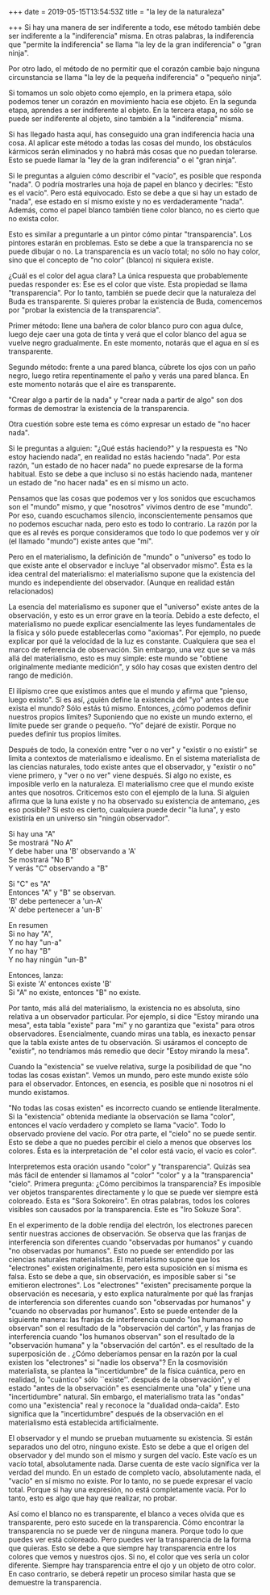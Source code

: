+++
date = 2019-05-15T13:54:53Z
title = "la ley de la naturaleza"

+++ 
Si hay una manera de ser indiferente a todo, ese método también debe ser indiferente a la "indiferencia" misma. En otras palabras, la indiferencia que "permite la indiferencia" se llama "la ley de la gran indiferencia" o "gran ninja".   
   
Por otro lado, el método de no permitir que el corazón cambie bajo ninguna circunstancia se llama "la ley de la pequeña indiferencia" o "pequeño ninja".   
   
Si tomamos un solo objeto como ejemplo, en la primera etapa, sólo podemos tener un corazón en movimiento hacia ese objeto. En la segunda etapa, aprendes a ser indiferente al objeto. En la tercera etapa, no sólo se puede ser indiferente al objeto, sino también a la "indiferencia" misma.   
   
Si has llegado hasta aquí, has conseguido una gran indiferencia hacia una cosa. Al aplicar este método a todas las cosas del mundo, los obstáculos kármicos serán eliminados y no habrá más cosas que no puedan tolerarse. Esto se puede llamar la "ley de la gran indiferencia" o el "gran ninja".   
   
Si le preguntas a alguien cómo describir el "vacío", es posible que responda "nada". O podría mostrarles una hoja de papel en blanco y decirles: "Esto es el vacío". Pero está equivocado. Esto se debe a que si hay un estado de "nada", ese estado en sí mismo existe y no es verdaderamente "nada". Además, como el papel blanco también tiene color blanco, no es cierto que no exista color.   
   
Esto es similar a preguntarle a un pintor cómo pintar "transparencia". Los pintores estarán en problemas. Esto se debe a que la transparencia no se puede dibujar o no. La transparencia es un vacío total; no sólo no hay color, sino que el concepto de "no color" (blanco) ni siquiera existe.   
   
¿Cuál es el color del agua clara? La única respuesta que probablemente puedas responder es: Ese es el color que viste. Esta propiedad se llama "transparencia". Por lo tanto, también se puede decir que la naturaleza del Buda es transparente. Si quieres probar la existencia de Buda, comencemos por "probar la existencia de la transparencia".   
   
Primer método: llene una bañera de color blanco puro con agua dulce, luego deje caer una gota de tinta y verá que el color blanco del agua se vuelve negro gradualmente. En este momento, notarás que el agua en sí es transparente.   
   
Segundo método: frente a una pared blanca, cúbrete los ojos con un paño negro, luego retira repentinamente el paño y verás una pared blanca. En este momento notarás que el aire es transparente.   
   
"Crear algo a partir de la nada" y "crear nada a partir de algo" son dos formas de demostrar la existencia de la transparencia.   
   
Otra cuestión sobre este tema es cómo expresar un estado de "no hacer nada".   
   
Si le preguntas a alguien: "¿Qué estás haciendo?" y la respuesta es "No estoy haciendo nada", en realidad no estás haciendo "nada". Por esta razón, "un estado de no hacer nada" no puede expresarse de la forma habitual. Esto se debe a que incluso si no estás haciendo nada, mantener un estado de "no hacer nada" es en sí mismo un acto.   
   
Pensamos que las cosas que podemos ver y los sonidos que escuchamos son el "mundo" mismo, y que "nosotros" vivimos dentro de ese "mundo". Por eso, cuando escuchamos silencio, inconscientemente pensamos que no podemos escuchar nada, pero esto es todo lo contrario. La razón por la que es al revés es porque consideramos que todo lo que podemos ver y oír (el llamado "mundo") existe antes que "mí".   
   
Pero en el materialismo, la definición de "mundo" o "universo" es todo lo que existe ante el observador e incluye "al observador mismo". Ésta es la idea central del materialismo: el materialismo supone que la existencia del mundo es independiente del observador. (Aunque en realidad están relacionados)   
   
La esencia del materialismo es suponer que el "universo" existe antes de la observación, y esto es un error grave en la teoría. Debido a este defecto, el materialismo no puede explicar esencialmente las leyes fundamentales de la física y sólo puede establecerlas como "axiomas". Por ejemplo, no puede explicar por qué la velocidad de la luz es constante. Cualquiera que sea el marco de referencia de observación. Sin embargo, una vez que se va más allá del materialismo, esto es muy simple: este mundo se "obtiene originalmente mediante medición", y sólo hay cosas que existen dentro del rango de medición.   
   
El ilipismo cree que existimos antes que el mundo y afirma que "pienso, luego existo". Si es así, ¿quién define la existencia del "yo" antes de que exista el mundo? Sólo estás tú mismo. Entonces, ¿cómo podemos definir nuestros propios límites? Suponiendo que no existe un mundo externo, el límite puede ser grande o pequeño. “Yo” dejaré de existir. Porque no puedes definir tus propios límites.   
   
Después de todo, la conexión entre "ver o no ver" y "existir o no existir" se limita a contextos de materialismo e idealismo. En el sistema materialista de las ciencias naturales, todo existe antes que el observador, y "existir o no" viene primero, y "ver o no ver" viene después. Si algo no existe, es imposible verlo en la naturaleza. El materialismo cree que el mundo existe antes que nosotros. Criticemos esto con el ejemplo de la luna. Si alguien afirma que la luna existe y no ha observado su existencia de antemano, ¿es eso posible? Si esto es cierto, cualquiera puede decir "la luna", y esto existiría en un universo sin "ningún observador".   
   
Si hay una "A"     
Se mostrará "No A"   
Y debe haber una 'B' observando a 'A'   
Se mostrará "No B"   
Y verás "C" observando a "B"   
   
Si "C" es "A"   
Entonces "A" y "B" se observan.   
'B' debe pertenecer a 'un-A'   
'A' debe pertenecer a 'un-B'   
   
En resumen   
Si no hay "A",   
Y no hay "un-a"   
Y no hay "B"   
Y no hay ningún "un-B"   
   
Entonces, lanza:   
Si existe 'A' entonces existe 'B'   
Si "A" no existe, entonces "B" no existe.   
   
Por tanto, más allá del materialismo, la existencia no es absoluta, sino relativa a un observador particular. Por ejemplo, si dice "Estoy mirando una mesa", esta tabla "existe" para "mí" y no garantiza que "exista" para otros observadores. Esencialmente, cuando miras una tabla, es inexacto pensar que la tabla existe antes de tu observación. Si usáramos el concepto de "existir", no tendríamos más remedio que decir "Estoy mirando la mesa".   
   
Cuando la "existencia" se vuelve relativa, surge la posibilidad de que "no todas las cosas existan". Vemos un mundo, pero este mundo existe sólo para el observador. Entonces, en esencia, es posible que ni nosotros ni el mundo existamos.   
   
"No todas las cosas existen" es incorrecto cuando se entiende literalmente. Si la "existencia" obtenida mediante la observación se llama "color", entonces el vacío verdadero y completo se llama "vacío". Todo lo observado proviene del vacío. Por otra parte, el "cielo" no se puede sentir. Esto se debe a que no puedes percibir el cielo a menos que observes los colores. Ésta es la interpretación de "el color está vacío, el vacío es color".   
   
Interpretemos esta oración usando "color" y "transparencia". Quizás sea más fácil de entender si llamamos al "color" "color" y a la "transparencia" "cielo". Primera pregunta: ¿Cómo percibimos la transparencia? Es imposible ver objetos transparentes directamente y lo que se puede ver siempre está coloreado. Esta es "Sora Sokoreiro". En otras palabras, todos los colores visibles son causados ​​por la transparencia. Este es "Iro Sokuze Sora".   
   
En el experimento de la doble rendija del electrón, los electrones parecen sentir nuestras acciones de observación. Se observa que las franjas de interferencia son diferentes cuando "observadas por humanos" y cuando "no observadas por humanos". Esto no puede ser entendido por las ciencias naturales materialistas. El materialismo supone que los "electrones" existen originalmente, pero esta suposición en sí misma es falsa. Esto se debe a que, sin observación, es imposible saber si "se emitieron electrones". Los "electrones" "existen" precisamente porque la observación es necesaria, y esto explica naturalmente por qué las franjas de interferencia son diferentes cuando son "observadas por humanos" y "cuando no observadas por humanos". Esto se puede entender de la siguiente manera: las franjas de interferencia cuando "los humanos no observan" son el resultado de la "observación del cartón", y las franjas de interferencia cuando "los humanos observan" son el resultado de la "observación humana" y la "observación del cartón". es el resultado de la superposición de . ¿Cómo deberíamos pensar en la razón por la cual existen los "electrones" si "nadie los observa"? En la cosmovisión materialista, se plantea la "incertidumbre" de la física cuántica, pero en realidad, lo "cuántico" sólo ``existe''. después de la observación", y el estado "antes de la observación" es esencialmente una "ola" y tiene una "incertidumbre" natural. Sin embargo, el materialismo trata las "ondas" como una "existencia" real y reconoce la "dualidad onda-caída". Esto significa que la "incertidumbre" después de la observación en el materialismo está establecida artificialmente.   
   
El observador y el mundo se prueban mutuamente su existencia. Si están separados uno del otro, ninguno existe. Esto se debe a que el origen del observador y del mundo son el mismo y surgen del vacío. Este vacío es un vacío total, absolutamente nada. Darse cuenta de este vacío significa ver la verdad del mundo. En un estado de completo vacío, absolutamente nada, el "vacío" en sí mismo no existe. Por lo tanto, no se puede expresar el vacío total. Porque si hay una expresión, no está completamente vacía. Por lo tanto, esto es algo que hay que realizar, no probar.   
   
Así como el blanco no es transparente, el blanco a veces olvida que es transparente, pero esto sucede en la transparencia. Cómo encontrar la transparencia no se puede ver de ninguna manera. Porque todo lo que puedes ver está coloreado. Pero puedes ver la transparencia de la forma que quieras. Esto se debe a que siempre hay transparencia entre los colores que vemos y nuestros ojos. Si no, el color que ves sería un color diferente. Siempre hay transparencia entre el ojo y un objeto de otro color. En caso contrario, se deberá repetir un proceso similar hasta que se demuestre la transparencia.